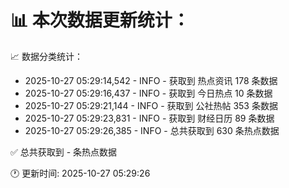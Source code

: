 📊 本次数据更新统计：
==========================

📈 数据分类统计：
- 2025-10-27 05:29:14,542 - INFO - 获取到 热点资讯 178 条数据
- 2025-10-27 05:29:16,437 - INFO - 获取到 今日热点 10 条数据
- 2025-10-27 05:29:21,144 - INFO - 获取到 公社热帖 353 条数据
- 2025-10-27 05:29:23,831 - INFO - 获取到 财经日历 89 条数据
- 2025-10-27 05:29:26,385 - INFO - 总共获取到 630 条热点数据

✅ 总共获取到 - 条热点数据

🕐 更新时间: 2025-10-27 05:29:26
